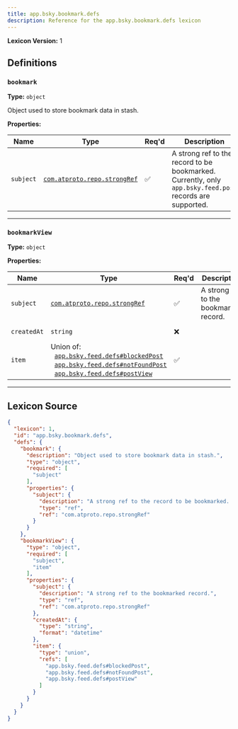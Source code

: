 ```yaml
---
title: app.bsky.bookmark.defs
description: Reference for the app.bsky.bookmark.defs lexicon
---
```

**Lexicon Version:** 1

## Definitions

<a name="bookmark"></a>
### `bookmark`

**Type:** `object`

Object used to store bookmark data in stash.

**Properties:**

| Name | Type | Req'd  | Description | Constraints |
|------|------|----------|-------------|-------------|
| `subject` | [`com.atproto.repo.strongRef`](/lexicons/com/atproto/repo/strongref#undefined) | ✅  | A strong ref to the record to be bookmarked. Currently, only `app.bsky.feed.post` records are supported. |  |

---

<a name="bookmarkview"></a>
### `bookmarkView`

**Type:** `object`

**Properties:**

| Name | Type | Req'd  | Description | Constraints |
|------|------|----------|-------------|-------------|
| `subject` | [`com.atproto.repo.strongRef`](/lexicons/com/atproto/repo/strongref#undefined) | ✅  | A strong ref to the bookmarked record. |  |
| `createdAt` | `string` | ❌  |  | Format: `datetime` |
| `item` | Union of:<br/>&nbsp;&nbsp;[`app.bsky.feed.defs#blockedPost`](/lexicons/app/bsky/feed/defs#blockedPost)<br/>&nbsp;&nbsp;[`app.bsky.feed.defs#notFoundPost`](/lexicons/app/bsky/feed/defs#notFoundPost)<br/>&nbsp;&nbsp;[`app.bsky.feed.defs#postView`](/lexicons/app/bsky/feed/defs#postView) | ✅  |  |  |

---

## Lexicon Source
```json
{
  "lexicon": 1,
  "id": "app.bsky.bookmark.defs",
  "defs": {
    "bookmark": {
      "description": "Object used to store bookmark data in stash.",
      "type": "object",
      "required": [
        "subject"
      ],
      "properties": {
        "subject": {
          "description": "A strong ref to the record to be bookmarked. Currently, only `app.bsky.feed.post` records are supported.",
          "type": "ref",
          "ref": "com.atproto.repo.strongRef"
        }
      }
    },
    "bookmarkView": {
      "type": "object",
      "required": [
        "subject",
        "item"
      ],
      "properties": {
        "subject": {
          "description": "A strong ref to the bookmarked record.",
          "type": "ref",
          "ref": "com.atproto.repo.strongRef"
        },
        "createdAt": {
          "type": "string",
          "format": "datetime"
        },
        "item": {
          "type": "union",
          "refs": [
            "app.bsky.feed.defs#blockedPost",
            "app.bsky.feed.defs#notFoundPost",
            "app.bsky.feed.defs#postView"
          ]
        }
      }
    }
  }
}
```
